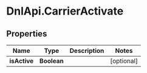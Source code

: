 # DnlApi.CarrierActivate

## Properties
Name | Type | Description | Notes
------------ | ------------- | ------------- | -------------
**isActive** | **Boolean** |  | [optional] 



